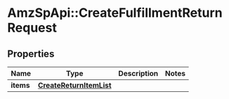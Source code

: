 # AmzSpApi::CreateFulfillmentReturnRequest

## Properties
Name | Type | Description | Notes
------------ | ------------- | ------------- | -------------
**items** | [**CreateReturnItemList**](CreateReturnItemList.md) |  | 

